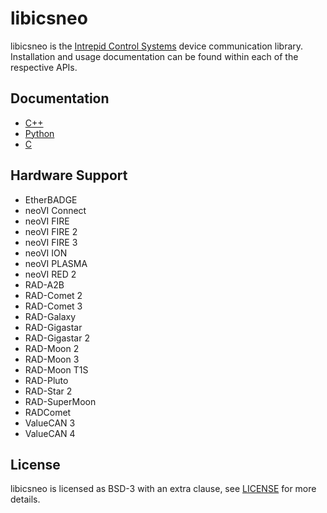 # libicsneo

libicsneo is the [Intrepid Control Systems](https://intrepidcs.com/) device
communication library. Installation and usage documentation can be found within
each of the respective APIs.

## Documentation

- [C++](https://libicsneo.readthedocs.io/en/latest/icsneocpp/)
- [Python](https://libicsneo.readthedocs.io/en/latest/icsneopy/)
- [C](https://libicsneo.readthedocs.io/en/latest/icsneoc/)

## Hardware Support

- EtherBADGE
- neoVI Connect
- neoVI FIRE
- neoVI FIRE 2
- neoVI FIRE 3
- neoVI ION
- neoVI PLASMA
- neoVI RED 2
- RAD-A2B
- RAD-Comet 2
- RAD-Comet 3
- RAD-Galaxy
- RAD-Gigastar
- RAD-Gigastar 2
- RAD-Moon 2
- RAD-Moon 3
- RAD-Moon T1S
- RAD-Pluto
- RAD-Star 2
- RAD-SuperMoon
- RADComet
- ValueCAN 3
- ValueCAN 4

## License

libicsneo is licensed as BSD-3 with an extra clause, see [LICENSE](LICENSE)
for more details.
